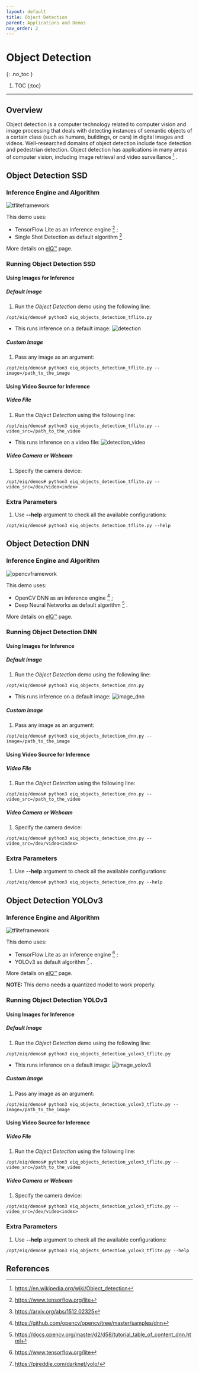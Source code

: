 ```yaml
---
layout: default
title: Object Detection
parent: Applications and Demos
nav_order: 2
---
```


# **Object Detection**
{: .no_toc }

1. TOC
{:toc}
---

## **Overview**

Object detection is a computer technology related to computer vision and image
processing that deals with detecting instances of semantic objects of a certain
class (such as humans, buildings, or cars) in digital images and videos.
Well-researched domains of object detection include face detection and pedestrian
detection. Object detection has applications in many areas of computer vision,
including image retrieval and video surveillance [^1] .

## **Object Detection SSD**

### **Inference Engine and Algorithm**

![tfliteframework][tflite]

This demo uses:

 * TensorFlow Lite as an inference engine [^2] ;
 * Single Shot Detection as default algorithm [^3] .

More details on [eIQ™][eiq] page.

### **Running Object Detection SSD**

#### **Using Images for Inference**

##### **Default Image**

1. Run the _Object Detection_ demo using the following line:
```console
/opt/eiq/demos# python3 eiq_objects_detection_tflite.py
```
  * This runs inference on a default image:
  ![detection][image_eIQObjectDetection]

##### **Custom Image**

1. Pass any image as an argument:
```console
/opt/eiq/demos# python3 eiq_objects_detection_tflite.py --image=/path_to_the_image
```

#### **Using Video Source for Inference**

##### **Video File**

1. Run the _Object Detection_ using the following line:
```console
/opt/eiq/demos# python3 eiq_objects_detection_tflite.py --video_src=/path_to_the_video
```
  * This runs inference on a video file:
  ![detection_video][video_eIQObjectDetection]

##### **Video Camera or Webcam**

1. Specify the camera device:
```console
/opt/eiq/demos# python3 eiq_objects_detection_tflite.py --video_src=/dev/video<index>
```

### **Extra Parameters**

1. Use **--help** argument to check all the available configurations:
```console
/opt/eiq/demos# python3 eiq_objects_detection_tflite.py --help
```

## **Object Detection DNN**

### **Inference Engine and Algorithm**

![opencvframework][opencv]

This demo uses:

 * OpenCV DNN as an inference engine [^4] ;
 * Deep Neural Networks as default algorithm [^5] .

More details on [eIQ™][eiq] page.

### **Running Object Detection DNN**

#### **Using Images for Inference**

##### **Default Image**

1. Run the _Object Detection_ demo using the following line:
```console
/opt/eiq/demos# python3 eiq_objects_detection_dnn.py
```
  * This runs inference on a default image:
  ![image_dnn][image_eIQObjectDetectionDNN]

##### **Custom Image**

1. Pass any image as an argument:
```console
/opt/eiq/demos# python3 eiq_objects_detection_dnn.py --image=/path_to_the_image
```

#### **Using Video Source for Inference**

##### **Video File**

1. Run the _Object Detection_ using the following line:
```console
/opt/eiq/demos# python3 eiq_objects_detection_dnn.py --video_src=/path_to_the_video
```

##### **Video Camera or Webcam**

1. Specify the camera device:
```console
/opt/eiq/demos# python3 eiq_objects_detection_dnn.py --video_src=/dev/video<index>
```

### **Extra Parameters**

1. Use **--help** argument to check all the available configurations:
```console
/opt/eiq/demos# python3 eiq_objects_detection_dnn.py --help
```

## **Object Detection YOLOv3**

### **Inference Engine and Algorithm**

![tfliteframework][tflite]

This demo uses:

 * TensorFlow Lite as an inference engine [^2] ;
 * YOLOv3 as default algorithm [^6] .

More details on [eIQ™][eiq] page.

**NOTE:** This demo needs a quantized model to work properly.

### **Running Object Detection YOLOv3**

#### **Using Images for Inference**

##### **Default Image**

1. Run the _Object Detection_ demo using the following line:
```console
/opt/eiq/demos# python3 eiq_objects_detection_yolov3_tflite.py
```
  * This runs inference on a default image:
  ![image_yolov3][image_eIQObjectDetectionYOLOv3]

##### **Custom Image**

1. Pass any image as an argument:
```console
/opt/eiq/demos# python3 eiq_objects_detection_yolov3_tflite.py --image=/path_to_the_image
```

#### **Using Video Source for Inference**

##### **Video File**

1. Run the _Object Detection_ using the following line:
```console
/opt/eiq/demos# python3 eiq_objects_detection_yolov3_tflite.py --video_src=/path_to_the_video
```

##### **Video Camera or Webcam**

1. Specify the camera device:
```console
/opt/eiq/demos# python3 eiq_objects_detection_yolov3_tflite.py --video_src=/dev/video<index>
```

### **Extra Parameters**

1. Use **--help** argument to check all the available configurations:
```console
/opt/eiq/demos# python3 eiq_objects_detection_yolov3_tflite.py --help
```

## **References**

[^1]: https://en.wikipedia.org/wiki/Object_detection
[^2]: https://www.tensorflow.org/lite
[^3]: https://arxiv.org/abs/1512.02325
[^4]: https://github.com/opencv/opencv/tree/master/samples/dnn
[^5]: https://docs.opencv.org/master/d2/d58/tutorial_table_of_content_dnn.html
[^6]: https://pjreddie.com/darknet/yolo/

[image_eIQObjectDetection]: ../media/demos/eIQObjectDetection/image_eiqobjectdetection_resized_logo.gif

[video_eIQObjectDetection]: ../media/demos/eIQObjectDetection/video_eIQObjectDetection.gif

[image_eIQObjectDetectionDNN]: ../media/demos/eIQObjectDetectionDNN/image_eiqobjectdetectiondnn_resized_logo.gif

[image_eIQObjectDetectionYOLOv3]: ../media/demos/eIQObjectDetectionYOLOV3/image_eiqobjectdetectionyolov3_resized_logo.gif

[tflite]: https://img.shields.io/badge/TFLite-2.1.0-orange
[opencv]: https://img.shields.io/badge/OpenCV-4.2.0-yellow
[eiq]: https://www.nxp.com/design/software/development-software/eiq-ml-development-environment:EIQ
